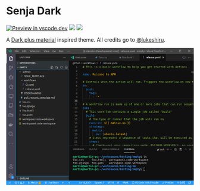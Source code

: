 # Senja Dark

[![Preview in vscode.dev](https://img.shields.io/badge/preview%20in-vscode.dev-blue)](https://vscode.dev/theme/aeschli.senja-dark)
[![](https://vsmarketplacebadge.apphb.com/version-short/aeschli.senja-dark.svg)](https://marketplace.visualstudio.com/items?itemName=aeschli.senja-dark)
[![](https://vsmarketplacebadge.apphb.com/downloads-short/aeschli.senja-dark.svg)](https://marketplace.visualstudio.com/items?itemName=aeschli.senja-dark)

A [Dark plus material](https://github.com/vangware/dark-plus-material) inspired theme. All credits go to [@lukeshiru](https://github.com/lukeshiru).

![Preview](https://github.com/aeschli/senja-dark/raw/main/image.png)